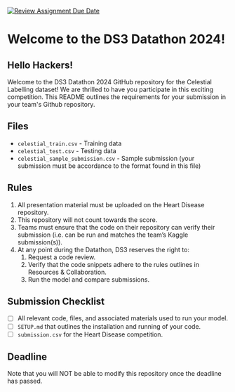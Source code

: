 [![Review Assignment Due Date](https://classroom.github.com/assets/deadline-readme-button-24ddc0f5d75046c5622901739e7c5dd533143b0c8e959d652212380cedb1ea36.svg)](https://classroom.github.com/a/ctDR3O3k)
# Welcome to the DS3 Datathon 2024!

## Hello Hackers!
Welcome to the DS3 Datathon 2024 GitHub repository for the Celestial Labelling dataset! We are thrilled to have you participate in this exciting competition. This README outlines the requirements for your submission in your team's Github repository.

## Files
* `celestial_train.csv` - Training data
* `celestial_test.csv` - Testing data
* `celestial_sample_submission.csv` - Sample submission (your submission must be accordance to the format found in this file)

## Rules

1. All presentation material must be uploaded on the Heart Disease repository. 
2. This repository will not count towards the score.
3. Teams must ensure that the code on their repository can verify their submission (i.e. can be run and matches the team’s Kaggle submission(s)).
2. At any point during the Datathon, DS3 reserves the right to:
    1. Request a code review. 
    2. Verify that the code snippets adhere to the rules outlines in Resources & Collaboration.
    3. Run the model and compare submissions.

## Submission Checklist
- [ ] All relevant code, files, and associated materials used to run your model.
- [ ] `SETUP.md` that outlines the installation and running of your code.
- [ ] `submission.csv` for the Heart Disease competition.

## Deadline
Note that you will NOT be able to modify this repository once the deadline has passed.
